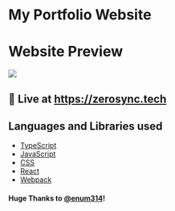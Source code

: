 # My Portfolio Website 

# Website Preview

 <a href="https://zerosync.tech">
            <img src="https://zerosync.tech/banner.png"/>
          </a>

## 🔗 Live at https://zerosync.tech
## Languages and Libraries used 
- [TypeScript](https://www.typescriptlang.org/)
- [JavaScript](https://www.javascript.com/)
- [CSS](https://www.w3schools.com/css/css_intro.asp)
- [React](https://reactjs.org/)
- [Webpack](https://webpack.js.org/)


#### Huge Thanks to [@enum314](https://github.com/enum314)!

